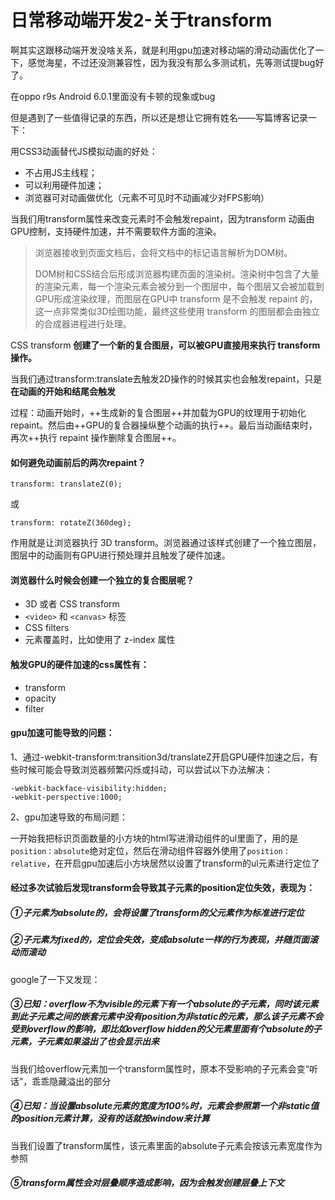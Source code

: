 # 日常移动端开发2-关于transform
啊其实这跟移动端开发没啥关系，就是利用gpu加速对移动端的滑动动画优化了一下，感觉海星，不过还没测兼容性，因为我没有那么多测试机，先等测试提bug好了。

在oppo r9s Android 6.0.1里面没有卡顿的现象或bug

但是遇到了一些值得记录的东西，所以还是想让它拥有姓名——写篇博客记录一下：

用CSS3动画替代JS模拟动画的好处：

- 不占用JS主线程；
- 可以利用硬件加速；
- 浏览器可对动画做优化（元素不可见时不动画减少对FPS影响）

当我们用transform属性来改变元素时不会触发repaint，因为transform 动画由GPU控制，支持硬件加速，并不需要软件方面的渲染。

> 浏览器接收到页面文档后，会将文档中的标记语言解析为DOM树。
>
>DOM树和CSS结合后形成浏览器构建页面的渲染树。渲染树中包含了大量的渲染元素，每一个渲染元素会被分到一个图层中，每个图层又会被加载到GPU形成渲染纹理，而图层在GPU中 transform 是不会触发 repaint 的，这一点非常类似3D绘图功能，最终这些使用 transform 的图层都会由独立的合成器进程进行处理。

CSS transform **创建了一个新的复合图层，可以被GPU直接用来执行 transform 操作。**

当我们通过transform:translate去触发2D操作的时候其实也会触发repaint，只是**在动画的开始和结尾会触发**

过程：动画开始时，++生成新的复合图层++并加载为GPU的纹理用于初始化 repaint。然后由++GPU的复合器操纵整个动画的执行++。最后当动画结束时，再次++执行 repaint 操作删除复合图层++。



#### 如何避免动画前后的两次repaint？


```
transform: translateZ(0);
```

或

```
transform: rotateZ(360deg);
```

作用就是让浏览器执行 3D transform。浏览器通过该样式创建了一个独立图层，图层中的动画则有GPU进行预处理并且触发了硬件加速。

#### 浏览器什么时候会创建一个独立的复合图层呢？
- 3D 或者 CSS transform
- `<video>` 和 `<canvas>` 标签
- CSS filters
- 元素覆盖时，比如使用了 z-index 属性


#### 触发GPU的硬件加速的css属性有：

- transform
- opacity
- filter


#### gpu加速可能导致的问题：

1、通过-webkit-transform:transition3d/translateZ开启GPU硬件加速之后，有些时候可能会导致浏览器频繁闪烁或抖动，可以尝试以下办法解决：


```
-webkit-backface-visibility:hidden;
-webkit-perspective:1000;
```

2、gpu加速导致的布局问题：

一开始我把标识页面数量的小方块的html写进滑动组件的ul里面了，用的是`position：absolute`绝对定位，然后在滑动组件容器外使用了`position：relative`，在开启gpu加速后小方块居然以设置了transform的ul元素进行定位了

#### 经过多次试验后发现transform会导致其子元素的position定位失效，表现为：

##### ①子元素为absolute的，会将设置了transform的父元素作为标准进行定位

##### ②子元素为fixed的，定位会失效，变成absolute一样的行为表现，并随页面滚动而滚动

google了一下又发现：

##### ③已知：overflow不为visible的元素下有一个absolute的子元素，同时该元素到此子元素之间的嵌套元素中没有position为非static的元素，那么该子元素不会受到overflow的影响，即比如overflow hidden的父元素里面有个absolute的子元素，子元素如果溢出了也会显示出来

当我们给overflow元素加一个transform属性时，原本不受影响的子元素会变“听话”，乖乖隐藏溢出的部分

##### ④已知：当设置absolute元素的宽度为100%时，元素会参照第一个非static值的position元素计算，没有的话就按window来计算

当我们设置了transform属性，该元素里面的absolute子元素会按该元素宽度作为参照

##### ⑤transform属性会对层叠顺序造成影响，因为会触发创建层叠上下文

